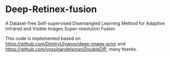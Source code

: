 # Deep-Retinex-fusion
A Dataset-free Self-supervised Disentangled Learning Method for Adaptive Infrared and Visible Images Super-resolution Fusion

This code is implemented based on https://github.com/DmitryUlyanov/deep-image-prior and https://github.com/yossigandelsman/DoubleDIP, many thanks.
